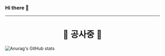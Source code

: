 ### Hi there 👋

<!--
 is a ✨ _special_ ✨ repository because its `README.md` (this file) appears on your GitHub profile.

Here are some ideas to get you started:

- 🔭 I’m currently working on ..
- 🌱 I’m currently learning ..
- 👯 I’m looking to collaborate on ..
- 🤔 I’m looking for help with ..
- 💬 Ask me about ..
- 📫 How to reach me: ..
- 😄 Pronouns: ..
- ⚡ Fun fact: ..
-->

<hr>
<div align="center">
  <h1>🚧 공사중 🚧</h1>

 
</div>

![Anurag's GitHub stats](https://github-readme-stats.vercel.app/api?username=Sihyeon-Lee&show_icons=true&theme=radical)


